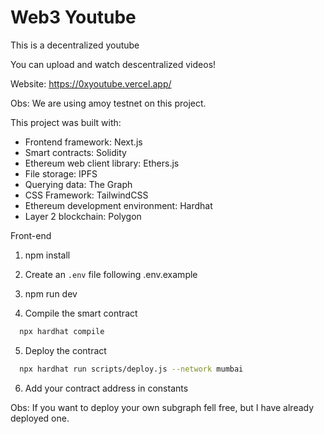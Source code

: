 # Web3 Youtube

This is a decentralized youtube

You can upload and watch descentralized videos!

Website: https://0xyoutube.vercel.app/

Obs: We are using amoy testnet on this project.

This project was built with:

- Frontend framework: Next.js
- Smart contracts: Solidity
- Ethereum web client library: Ethers.js
- File storage: IPFS
- Querying data: The Graph
- CSS Framework: TailwindCSS
- Ethereum development environment: Hardhat
- Layer 2 blockchain: Polygon

Front-end

1. npm install

2. Create an `.env` file following .env.example

3. npm run dev

4. Compile the smart contract

```sh
  npx hardhat compile
```

5. Deploy the contract

```sh
  npx hardhat run scripts/deploy.js --network mumbai
```

6. Add your contract address in constants

Obs: If you want to deploy your own subgraph fell free, but I have already deployed one.
